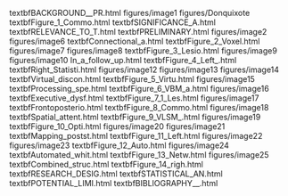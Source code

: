 textbfBACKGROUND__PR.html
figures/image1
figures/Donquixote
textbfFigure_1_Commo.html
textbfSIGNIFICANCE_A.html
textbfRELEVANCE_TO_T.html
textbfPRELIMINARY.html
figures/image2
figures/image6
textbfConnectional_a.html
textbfFigure_2_Voxel.html
figures/image7
figures/image8
textbfFigure_3_Lesio.html
figures/image9
figures/image10
In_a_follow_up.html
textbfFigure_4_Left_.html
textbfRight_Statisti.html
figures/image12
figures/image13
figures/image14
textbfVirtual_discon.html
textbfFigure_5_Virtu.html
figures/image15
textbfProcessing_spe.html
textbfFigure_6_VBM_a.html
figures/image16
textbfExecutive_dysf.html
textbfFigure_7_1_Les.html
figures/image17
textbfFrontoposterio.html
textbfFigure_8_Commo.html
figures/image18
textbfSpatial_attent.html
textbfFigure_9_VLSM_.html
figures/image19
textbfFigure_10_Opti.html
figures/image20
figures/image21
textbfMapping_postst.html
textbfFigure_11_Left.html
figures/image22
figures/image23
textbfFigure_12_Auto.html
figures/image24
textbfAutomated_whit.html
textbfFigure_13_Netw.html
figures/image25
textbfCombined_struc.html
textbfFigure_14_righ.html
textbfRESEARCH_DESIG.html
textbfSTATISTICAL_AN.html
textbfPOTENTIAL_LIMI.html
textbfBIBLIOGRAPHY__.html